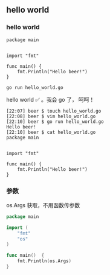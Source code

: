 ## hello world


### hello world
```
package main


import "fmt"

func main() {
	fmt.Println("Hello beer!")
}
```

```
go run hello_world.go
```

hello world ✅ 。我会 go 了， 呵呵！

```
[22:07] beer $ touch hello_world.go
[22:08] beer $ vim hello_world.go 
[22:10] beer $ go run hello_world.go 
Hello beer!
[22:10] beer $ cat hello_world.go 
package main


import "fmt"

func main() {
	fmt.Println("Hello beer!")
}

```

### 参数

os.Args 获取，不用函数传参数

```go
package main

import (
	"fmt"
	"os"
)

func main()  {
	fmt.Println(os.Args)
}
```



